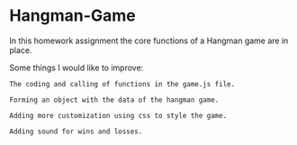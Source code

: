 # Hangman-Game
In this homework assignment the core functions of a Hangman game are in place.

Some things I would like to improve:

    The coding and calling of functions in the game.js file.

    Forming an object with the data of the hangman game.

    Adding more customization using css to style the game.

    Adding sound for wins and losses.